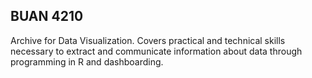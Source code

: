 ## BUAN 4210

Archive for Data Visualization. Covers practical and technical skills necessary to extract and communicate information about data through programming in R and dashboarding.
